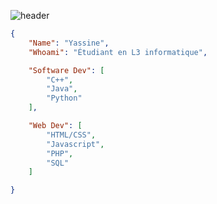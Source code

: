 ![header](https://capsule-render.vercel.app/api?type=waving&color=auto&height=220&section=header&text=Yassine&fontSize=60&animation=fadeIn&fontAlignY=38&desc=C%2B%2B%20Developer&descAlignY=51&descAlign=62)


```json
{
    "Name": "Yassine",
    "Whoami": "Étudiant en L3 informatique",

    "Software Dev": [
        "C++",
        "Java",
        "Python"
    ],

    "Web Dev": [
        "HTML/CSS",
        "Javascript",
        "PHP", 
        "SQL"
    ]

}
```

